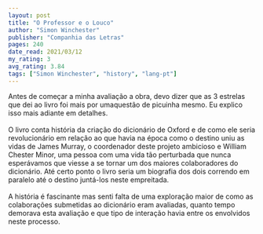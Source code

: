 ```yaml
---
layout: post
title: "O Professor e o Louco"
author: "Simon Winchester"
publisher: "Companhia das Letras"
pages: 240
date_read: 2021/03/12
my_rating: 3
avg_rating: 3.84
tags: ["Simon Winchester", "history", "lang-pt"]
---
```


Antes de começar a minha avaliação a obra, devo dizer que as 3 estrelas que dei ao livro foi mais por umaquestão de picuinha mesmo. Eu explico isso mais adiante em detalhes.<br/><br/>O livro conta história da criação do dicionário de Oxford e de como ele seria revolucionário em relação ao que havia na época como o destino uniu as vidas de James Murray, o coordenador deste projeto ambicioso e William Chester Minor, uma pessoa com uma vida tão perturbada que nunca esperávamos que viesse a se tornar um dos maiores colaboradores do dicionário. Até certo ponto o livro seria um biografia dos dois correndo em paralelo até o destino juntá-los neste empreitada.<br/><br/>A história é fascinante mas senti falta de uma exploração maior de como as colaborações submetidas ao dicionário eram avaliadas, quanto tempo demorava esta avaliação e que tipo de interação havia entre os envolvidos neste processo.<br/><br/><br/>

